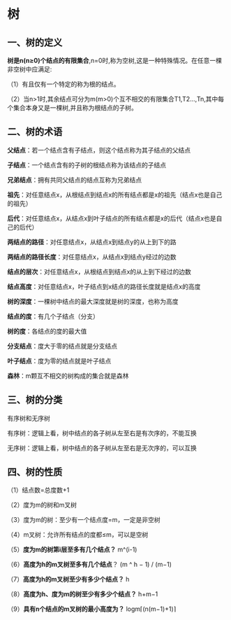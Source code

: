 # 树

## 一、树的定义

**树是n(n≥0)个结点的有限集合**,n=0时,称为空树,这是一种特殊情况。在任意一棵非空树中应满足: 

（1）有且仅有一个特定的称为根的结点。 

（2）当n>1时,其余结点可分为m(m>0)个互不相交的有限集合T1,T2…,Tn,其中每个集合本身又是一棵树,并且称为根结点的子树。

## 二、树的术语

**父结点**：若一个结点含有子结点，则这个结点称为其子结点的父结点

**子结点**：一个结点含有的子树的根结点称为该结点的子结点 

**兄弟结点**：拥有共同父结点的结点互称为兄弟结点

**祖先**：对任意结点x，从根结点到结点x的所有结点都是x的祖先（结点x也是自己的祖先）

**后代**：对任意结点x，从结点x到叶子结点的所有结点都是x的后代（结点x也是自己的后代）

**两结点的路径**：对任意结点x，从结点x到结点y的从上到下的路

**两结点的路径长度**：对任意结点x，从结点x到结点y经过的边数

**结点的层次**：对任意结点x，从根结点到结点x的从上到下经过的边数

**结点高度**：对任意结点x，叶子结点到x结点的路径长度就是结点x的高度

**树的深度**：一棵树中结点的最大深度就是树的深度，也称为高度

**结点的度**：有几个子结点（分支） 

**树的度**：各结点的度的最大值

**分支结点**：度大于零的结点就是分支结点

**叶子结点**：度为零的结点就是叶子结点

**森林**：m颗互不相交的树构成的集合就是森林

## 三、树的分类

有序树和无序树

有序树：逻辑上看，树中结点的各子树从左至右是有次序的，不能互换

无序树：逻辑上看，树中结点的各子树从左至右是无次序的，可以互换

## 四、树的性质

（1）结点数=总度数+1

（2）度为m的树和m叉树 

（3）度为m的树：至少有一个结点度=m，一定是非空树

（4）m叉树：允许所有结点的度都≤m，可以是空树

（5）**度为m的树第i层至多有几个结点？** m^(i-1)

（6）**高度为h的m叉树至多有几个结点**？ (m ^ h − 1) / (m−1)

（7）**高度为h的m叉树至少有多少个结点？** h

（8）**高度为h、度为m的树至少有多少个结点？** h+m−1

（9）**具有n个结点的m叉树的最小高度为？** logm⌈(n(m−1)+1)⌉
